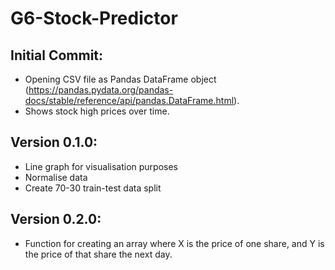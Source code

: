 # G6-Stock-Predictor


## Initial Commit: 
- Opening CSV file as Pandas DataFrame object (https://pandas.pydata.org/pandas-docs/stable/reference/api/pandas.DataFrame.html).
- Shows stock high prices over time.

## Version 0.1.0:
- Line graph for visualisation purposes
- Normalise data
- Create 70-30 train-test data split

## Version 0.2.0:
- Function for creating an array where X is the price of one share, and Y is the price of that share the next day.

